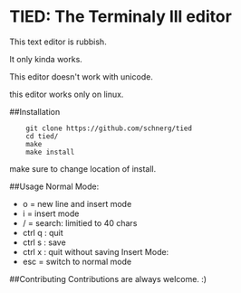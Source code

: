 # TIED: The Terminaly Ill editor

This text editor is rubbish. 

It only kinda works.

This editor doesn't work with unicode.

this editor works only on linux.



##Installation
```
    git clone https://github.com/schnerg/tied
    cd tied/
    make
    make install
```
make sure to change location of install. 


##Usage
Normal Mode:
- o = new line and insert mode
- i = insert mode
- / = search: limitied to 40 chars
- ctrl q : quit
- ctrl s : save 
- ctrl x : quit without saving
Insert Mode:
- esc = switch to normal mode

##Contributing
Contributions are always welcome. :) 
